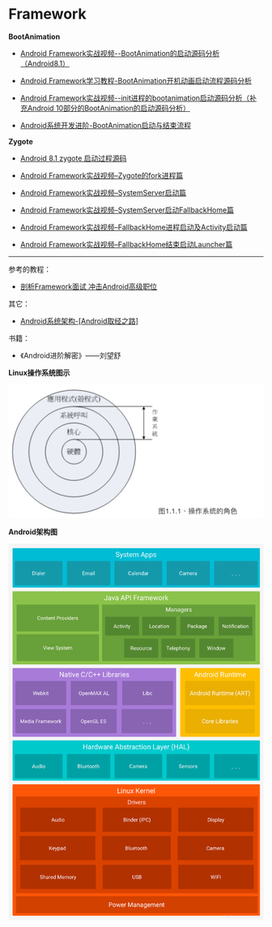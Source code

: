 # Framework



**BootAnimation**

+ [Android Framework实战视频--BootAnimation的启动源码分析（Android8.1）](https://blog.csdn.net/learnframework/article/details/116719938)
+ [Android Framework学习教程-BootAnimation开机动画启动流程源码分析](https://blog.csdn.net/learnframework/article/details/117173110)
+ [Android Framework实战视频--init进程的bootanimation启动源码分析（补充Android 10部分的BootAnimation的启动源码分析）](https://blog.csdn.net/learnframework/article/details/116719986)

+ [Android系统开发进阶-BootAnimation启动与结束流程](http://qiushao.net/2020/02/23/Android%E7%B3%BB%E7%BB%9F%E5%BC%80%E5%8F%91%E8%BF%9B%E9%98%B6/BootAnimation%E5%90%AF%E5%8A%A8%E6%B5%81%E7%A8%8B/)







**Zygote**

+ [Android 8.1 zygote 启动过程源码](https://blog.csdn.net/learnframework/article/details/116177701)

+ [Android Framework实战视频–Zygote的fork进程篇](https://blog.csdn.net/learnframework/article/details/116244848)

+ [Android Framework实战视频–SystemServer启动篇](https://blog.csdn.net/learnframework/article/details/116310690)

+ [Android Framework实战视频–SystemServer启动FallbackHome篇](https://blog.csdn.net/learnframework/article/details/116402229)

+ [Android Framework实战视频–FallbackHome进程启动及Activity启动篇](https://blog.csdn.net/learnframework/article/details/116404083)

+ [Android Framework实战视频–FallbackHome结束启动Launcher篇](https://blog.csdn.net/learnframework/article/details/116421488)





-----



参考的教程：

+ [剖析Framework面试 冲击Android高级职位](https://coding.imooc.com/class/340.html)



其它：

+ [Android系统架构-[Android取经之路]](https://blog.csdn.net/yiranfeng/article/details/103549149)



书籍：

+ 《Android进阶解密》——刘望舒



**Linux操作系统图示**

![041](https://github.com/winfredzen/Android-Basic/blob/master/Framework/images/041.png)



**Android架构图**

![042](https://github.com/winfredzen/Android-Basic/blob/master/Framework/images/042.png)